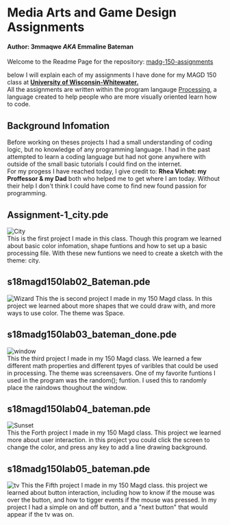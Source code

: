 # Media Arts and Game Design Assignments
#### Author: 3mmaqwe _AKA_ Emmaline Bateman  
Welcome to the Readme Page for the repository: [madg-150-assignments](https://github.com/3mmaqwe/madg-150-asssignments)

  below I will explain each of my assignments I have done for my MAGD 150 class at [**University of Wisconsin-Whitewater.**](http://www.uww.edu/)  
All the assignments are written within the program langauge [Processing](https://processing.org/), a language created to help people who are more visually oriented learn how to code.  

## Background Infomation  
 Before working on theses projects I had a small understanding of coding logic, but no knowledge of any programming language. I had in the past attempted to learn a coding language but had not gone anywhere with outside of the small basic tutorials I could find on the internet.   
 For my progess I have reached today, I give credit to: **Rhea Vichot: my Proffessor & my Dad** both who helped me to get where I am today. Without their help I don't think I could have come to find new found passion for programming. 
 
 ## Assignment-1_city.pde
 ![City](https://i.imgur.com/BKlo0mS.png)  
 This is the first project I made in this class. Though this program we learned about basic color infomation, shape funtions and how to set up a basic processing file. With these new funtions we need to create a sketch with the theme: city. 
 
 ## s18magd150lab02_Bateman.pde
 ![Wizard](https://i.imgur.com/ZZmTYM4.png)
 This the is second project I made in my 150 Magd class. In this project we learned about more shapes that we could draw with, and more ways to use color. The theme was Space.  
 ## s18madg150lab03_bateman_done.pde
 ![window](https://media.giphy.com/media/oHwxcWhY9TeC94n2Sc/giphy-downsized-large.gif)  
 This the third project I made in my 150 Magd class. We learned a few different math properties and different tpyes of varibles that could be used in processing. The theme was screensavers. One of my favorite funtions I used in the program was the random(); funtion. I used this to randomly place the raindows thoughout the window. 
 ## s18magd150lab04_bateman.pde
 ![Sunset](https://media.giphy.com/media/30248Td2PHEWWzozJe/giphy.gif)  
  This the Forth project I made in my 150 Magd class. This project we learned more about user interaction. in this project you could click the screen to change the color, and press any key to add a line drawing background. 
 ## s18madg150lab05_bateman.pde
 ![tv](https://media.giphy.com/media/lKMRqZHbdMHrEm4GFa/giphy.gif)
  This the Fifth project I made in my 150 Magd class. this project we learned about button interaction, including how to know if the mouse was over the button, and how to tigger events if the mouse was pressed. In my project I had a simple on and off button, and a "next button" that would appear if the tv was on. 

 

